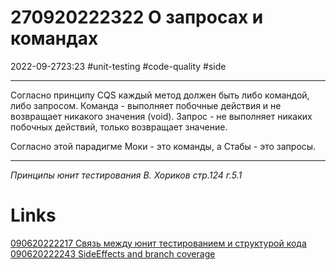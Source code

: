# 270920222322 О запросах и командах
2022-09-2723:23
#unit-testing #code-quality #side 
***
Согласно принципу CQS каждый метод должен быть либо командой, либо запросом.
Команда - выполняет побочные действия и не возвращает никакого значения (void).
Запрос - не выполняет никаких побочных действий, только возвращает значение.

Согласно этой парадигме Моки - это команды, а Стабы - это запросы.
***
*Принципы юнит тестирования В. Хориков стр.124 г.5.1*
# Links
[090620222217 Связь между юнит тестированием и структурой кода](090620222217%20Связь%20между%20юнит%20тестированием%20и%20структурой%20кода.md)
[090620222243 SideEffects and branch coverage](090620222243%20SideEffects%20and%20branch%20coverage.md)
